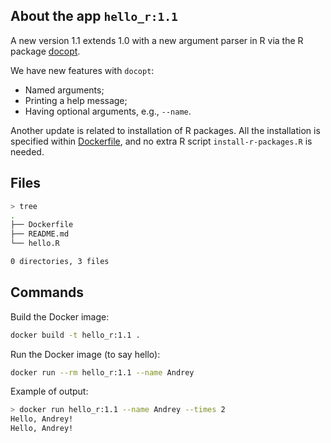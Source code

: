 ## About the app `hello_r:1.1`

A new version 1.1 extends 1.0 with a new argument parser in R 
via the R package [docopt](https://github.com/docopt/docopt.R).

We have new features with `docopt`:

- Named arguments;
- Printing a help message;
- Having optional arguments, e.g., `--name`.

Another update is related to installation of R packages.
All the installation is specified within [Dockerfile](Dockerfile),
and no extra R script `install-r-packages.R` is needed.


## Files

```bash
> tree
.
├── Dockerfile
├── README.md
└── hello.R

0 directories, 3 files
```

## Commands

Build the Docker image:

```bash
docker build -t hello_r:1.1 .
```

Run the Docker image (to say hello):

```bash
docker run --rm hello_r:1.1 --name Andrey
```

Example of output:

```bash
> docker run hello_r:1.1 --name Andrey --times 2
Hello, Andrey!
Hello, Andrey!
```
